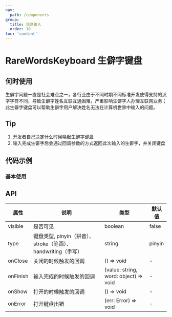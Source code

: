 ```yaml
---
nav:
  path: /components
group:
  title: 信息输入
  order: 10
toc: 'content'
---
```


# RareWordsKeyboard 生僻字键盘

## 何时使用

生僻字问题一直是社会难点之一，各行业由于不同时期不同标准开发使得支持的汉字字符不同，导致生僻字姓名互联互通困难，严重影响生僻字人办理互联网业务；
此生僻字键盘可以帮助生僻字用户解决姓名无法在计算机世界中输入的问题。

## Tip

1. 开发者自己决定什么时候唤起生僻字键盘
2. 输入完成生僻字后会通过回调参数的方式返回此次输入的生僻字，并关闭键盘

## 代码示例

### 基本使用

<code src='pages/RareWordsKeyboard/index'></code>

## API

| 属性     | 说明                                                          | 类型                                  | 默认值 |
| -------- | ------------------------------------------------------------- | ------------------------------------- | ------ |
| visible  | 是否可见                                                      | boolean                               | false  |
| type     | 键盘类型, pinyin（拼音）、stroke（笔画）、handwriting（手写） | string                                | pinyin |
| onClose  | 关闭的时候触发的回调                                          | () => void                            | -      |
| onFinish | 输入完成的时候触发的回调                                      | (value: string, word: object) => void | -      |
| onShow   | 打开的时候触发的回调                                          | () => void                            | -      |
| onError  | 打开键盘出错                                                  | (err: Error) => void                  | -      |
